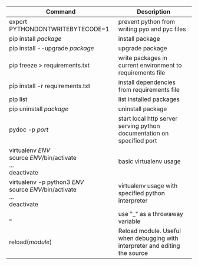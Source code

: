 Command|Description
---|---
export PYTHONDONTWRITEBYTECODE=1|prevent python from writing pyo and pyc files
pip install *package*|install package
pip install --upgrade *package*|upgrade package
pip freeze > requirements.txt|write packages in current environment to requirements file
pip install -r requirements.txt|install dependencies from requirements file
pip list|list installed packages
pip uninstall *package*|uninstall package
pydoc -p *port*|start local http server serving python documentation on specified port
virtualenv *ENV*<br>source *ENV*/bin/activate<br>...<br>deactivate|basic virtualenv usage
virtualenv -p python3 *ENV*<br>source *ENV*/bin/activate<br>...<br>deactivate|virtualenv usage with specified python interpreter
_|use "_" as a throwaway variable
reload(*module*)|Reload module. Useful when debugging with interpreter and editing the source
